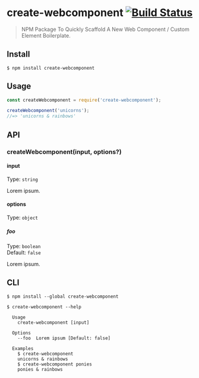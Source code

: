 # create-webcomponent [![Build Status](https://travis-ci.com/matt-daniel-brown/create-webcomponent.svg?branch=master)](https://travis-ci.com/matt-daniel-brown/create-webcomponent)

> NPM Package To Quickly Scaffold A New Web Component / Custom Element Boilerplate.


## Install

```
$ npm install create-webcomponent
```


## Usage

```js
const createWebcomponent = require('create-webcomponent');

createWebcomponent('unicorns');
//=> 'unicorns & rainbows'
```


## API

### createWebcomponent(input, options?)

#### input

Type: `string`

Lorem ipsum.

#### options

Type: `object`

##### foo

Type: `boolean`\
Default: `false`

Lorem ipsum.


## CLI

```
$ npm install --global create-webcomponent
```

```
$ create-webcomponent --help

  Usage
    create-webcomponent [input]

  Options
    --foo  Lorem ipsum [Default: false]

  Examples
    $ create-webcomponent
    unicorns & rainbows
    $ create-webcomponent ponies
    ponies & rainbows
```
